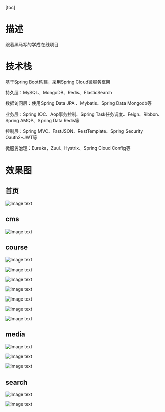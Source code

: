 [toc]
# 描述

跟着黑马写的学成在线项目

# 技术栈

基于Spring Boot构建，采用Spring Cloud微服务框架

持久层：MySQL、MongoDB、Redis、ElasticSearch

数据访问层：使用Spring Data JPA 、Mybatis、Spring Data Mongodb等

业务层：Spring IOC、Aop事务控制、Spring Task任务调度、Feign、Ribbon、Spring AMQP、Spring Data Redis等

控制层：Spring MVC、FastJSON、RestTemplate、Spring Security Oauth2+JWT等

微服务治理：Eureka、Zuul、Hystrix、Spring Cloud Config等

# 效果图

## 首页

![Image text](https://github.com/pealipala/file/blob/master/XCZX/index.png)

## cms

![Image text](https://github.com/pealipala/file/blob/master/XCZX/cms.png)

## course

![Image text](https://github.com/pealipala/file/blob/master/XCZX/course.png)

![Image text](https://github.com/pealipala/file/blob/master/XCZX/course_info.png)

![Image text](https://github.com/pealipala/file/blob/master/XCZX/course_image.png)

![Image text](https://github.com/pealipala/file/blob/master/XCZX/course_sale.png)

![Image text](https://github.com/pealipala/file/blob/master/XCZX/course_publish.png)

![Image text](https://github.com/pealipala/file/blob/master/XCZX/course_detail.png)

![Image text](https://github.com/pealipala/file/blob/master/XCZX/course_plan.png)

## media

![Image text](https://github.com/pealipala/file/blob/master/XCZX/media.png)

![Image text](https://github.com/pealipala/file/blob/master/XCZX/course_video_01.png)

![Image text](https://github.com/pealipala/file/blob/master/XCZX/course_video_02.png)

## search

![Image text](https://github.com/pealipala/file/blob/master/XCZX/search_01.png)

![Image text](https://github.com/pealipala/file/blob/master/XCZX/search_02.png)

